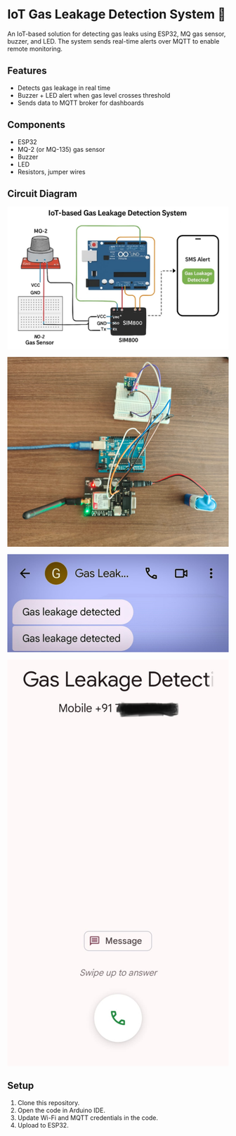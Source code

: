 # IoT Gas Leakage Detection System 🚨

An IoT-based solution for detecting gas leaks using ESP32, MQ gas sensor, buzzer, and LED. 
The system sends real-time alerts over MQTT to enable remote monitoring.

## Features
- Detects gas leakage in real time
- Buzzer + LED alert when gas level crosses threshold
- Sends data to MQTT broker for dashboards

## Components
- ESP32
- MQ-2 (or MQ-135) gas sensor
- Buzzer
- LED
- Resistors, jumper wires

## Circuit Diagram

<p align="center">
  <img src="circuit.jpg" alt="Circuit Diagram" width="700"/>
</p>


<p align="center">
  <img src="project1.jpg" alt="Actual Assembeld" width="700"/>
</p>


<p align="center">
  <img src="project2.jpg" alt="Output Alert - 1" width="700"/>
</p>

<p align="center">
  <img src="project3.jpg" alt="Output Alert - 2" width="700"/>
</p>



## Setup
1. Clone this repository.
2. Open the code in Arduino IDE.
3. Update Wi-Fi and MQTT credentials in the code.
4. Upload to ESP32.

